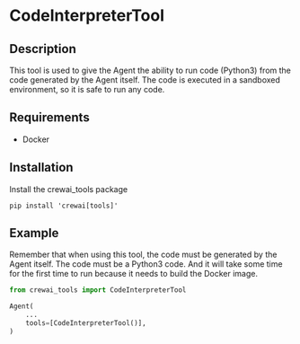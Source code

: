 # CodeInterpreterTool

## Description
This tool is used to give the Agent the ability to run code (Python3) from the code generated by the Agent itself. The code is executed in a sandboxed environment, so it is safe to run any code.

## Requirements

- Docker

## Installation
Install the crewai_tools package
```shell
pip install 'crewai[tools]'
```

## Example

Remember that when using this tool, the code must be generated by the Agent itself. The code must be a Python3 code. And it will take some time for the first time to run because it needs to build the Docker image.

```python
from crewai_tools import CodeInterpreterTool

Agent(
    ...
    tools=[CodeInterpreterTool()],
)
```
